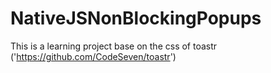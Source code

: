 # NativeJSNonBlockingPopups
This is a learning project base on the css of toastr ('https://github.com/CodeSeven/toastr')
